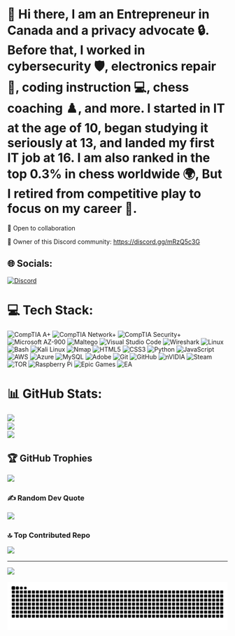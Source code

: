 # 👋 Hi there, I am an Entrepreneur in Canada and a privacy advocate 🔒. Before that, I worked in cybersecurity 🛡️, electronics repair 🔧, coding instruction 💻, chess coaching ♟️, and more. I started in IT at the age of 10, began studying it seriously at 13, and landed my first IT job at 16. I am also ranked in the top 0.3% in chess worldwide 🌍, But I retired from competitive play to focus on my career 🚀.

🤝 Open to collaboration 

🔗 Owner of this Discord community: https://discord.gg/mRzQ5c3G 

## 🌐 Socials:
[![Discord](https://img.shields.io/badge/Discord-%237289DA.svg?logo=discord&logoColor=white)](https://discord.gg/https://discord.com/users/718509603654205502) 

# 💻 Tech Stack:
![CompTIA A+](https://img.shields.io/badge/CompTIA-A+-E7282D?style=flat-square&logo=CompTIA&logoColor=white)
![CompTIA Network+](https://img.shields.io/badge/CompTIA-Network+-E7282D?style=flat-square&logo=CompTIA&logoColor=white)
![CompTIA Security+](https://img.shields.io/badge/CompTIA-Security+-E7282D?style=flat-square&logo=CompTIA&logoColor=white)
![Microsoft AZ-900](https://img.shields.io/badge/Microsoft-AZ--900-0078D4?style=flat-square&logo=microsoft&logoColor=white)
![Maltego](https://img.shields.io/badge/Maltego-1F1F1F?style=flat-square&logo=maltego&logoColor=white)
![Visual Studio Code](https://img.shields.io/badge/VSCode-%23007ACC.svg?style=flat-square&logo=visual-studio-code&logoColor=white)
![Wireshark](https://img.shields.io/badge/Wireshark-1679A7?style=flat-square&logo=wireshark&logoColor=white)
![Linux](https://img.shields.io/badge/Linux-FCC624?style=flat-square&logo=linux&logoColor=black)
![Bash](https://img.shields.io/badge/bash-%23121011.svg?style=flat-square&logo=gnu-bash&logoColor=white)
![Kali Linux](https://img.shields.io/badge/Kali-black?style=flat-square&logo=kalilinux&logoColor=white)
![Nmap](https://img.shields.io/badge/Nmap-004370?style=flat-square&logo=nmap&logoColor=white)
![HTML5](https://img.shields.io/badge/html5-%23E34F26.svg?style=flat-square&logo=html5&logoColor=white)
![CSS3](https://img.shields.io/badge/css3-%231572B6.svg?style=flat-square&logo=css3&logoColor=white)
![Python](https://img.shields.io/badge/python-3670A0?style=flat-square&logo=python&logoColor=ffdd54) ![JavaScript](https://img.shields.io/badge/javascript-%23323330.svg?style=flat-square&logo=javascript&logoColor=%23F7DF1E) ![AWS](https://img.shields.io/badge/AWS-%23FF9900.svg?style=flat-square&logo=amazon-aws&logoColor=white) ![Azure](https://img.shields.io/badge/azure-%230072C6.svg?style=flat-square&logo=microsoftazure&logoColor=white) ![MySQL](https://img.shields.io/badge/mysql-4479A1.svg?style=flat-square&logo=mysql&logoColor=white) ![Adobe](https://img.shields.io/badge/adobe-%23FF0000.svg?style=flat-square&logo=adobe&logoColor=white) ![Git](https://img.shields.io/badge/git-%23F05033.svg?style=flat-square&logo=git&logoColor=white) ![GitHub](https://img.shields.io/badge/github-%23121011.svg?style=flat-square&logo=github&logoColor=white) ![nVIDIA](https://img.shields.io/badge/nVIDIA-%2376B900.svg?style=flat-square&logo=nVIDIA&logoColor=white) ![Steam](https://img.shields.io/badge/steam-%23000000.svg?style=flat-square&logo=steam&logoColor=white) ![TOR](https://img.shields.io/badge/tor-%237E4798.svg?style=flat-square&logo=tor-project&logoColor=white) ![Raspberry Pi](https://img.shields.io/badge/-Raspberry_Pi-C51A4A?style=flat-square&logo=Raspberry-Pi) ![Epic Games](https://img.shields.io/badge/epicgames-%23313131.svg?style=flat-square&logo=epicgames&logoColor=white) ![EA](https://img.shields.io/badge/ea-%23000000.svg?style=flat-square&logo=ea&logoColor=white)
# 📊 GitHub Stats:
![](https://github-readme-stats.vercel.app/api?username=im1g&theme=transparent&hide_border=false&include_all_commits=false&count_private=false)<br/>
![](https://nirzak-streak-stats.vercel.app/?user=im1g&theme=transparent&hide_border=false)<br/>
![](https://github-readme-stats.vercel.app/api/top-langs/?username=im1g&theme=transparent&hide_border=false&include_all_commits=false&count_private=false&layout=compact)

## 🏆 GitHub Trophies
![](https://github-profile-trophy.vercel.app/?username=im1g&theme=radical&no-frame=false&no-bg=true&margin-w=4)

### ✍️ Random Dev Quote
![](https://quotes-github-readme.vercel.app/api?type=horizontal&theme=radical)

### 🔝 Top Contributed Repo
![](https://github-contributor-stats.vercel.app/api?username=im1g&limit=5&theme=dark&combine_all_yearly_contributions=true)

---
[![](https://visitcount.itsvg.in/api?id=im1g&icon=0&color=0)](https://visitcount.itsvg.in)

<picture>
  <source media="(prefers-color-scheme: dark)" srcset="https://raw.githubusercontent.com/im1g/im1g/output/github-snake-dark.svg" />
  <source media="(prefers-color-scheme: light)" srcset="https://raw.githubusercontent.com/im1g/im1g/output/github-snake.svg" />
  <img alt="github-snake" src="https://raw.githubusercontent.com/im1g/im1g/output/github-snake.svg" />
</picture>



